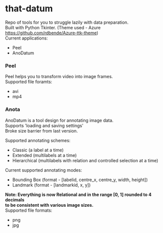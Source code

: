 # that-datum
Repo of tools for you to struggle lazily with data preparation.<br>
Built with Python Tkinter. (Theme used - Azure https://github.com/rdbende/Azure-ttk-theme)<br>
Current applications:<br>
+ Peel<br>
+ AnoDatum<br>

### Peel
Peel helps you to transform video into image frames.<br>
Supported file foramts:<br>
+ avi<br>
+ mp4<br>

### Anota
AnoDatum is a tool design for annotating image data.<br>
Supports 'loading and saving settings'<br>
Broke size barrier from last version.<br>

Supported annotating schemes:<br>
+ Classic (a label at a time) <br>
+ Extended (multilabels at a time) <br>
+ Hierarchical (multilabels with relation and controlled selection at a time) <br>

Current supported annotating modes:<br>
+ Bounding Box (format - [labelid, centre_x, centre_y, width, height])<br>
+ Landmark (format - [landmarkid, x, y])<br>

**Note: Everything is now Relational and in the range [0, 1] rounded to 4 decimals** <br>
**to be consistent with various image sizes.**<br>
Supported file formats:<br>
+ png<br>
+ jpg
